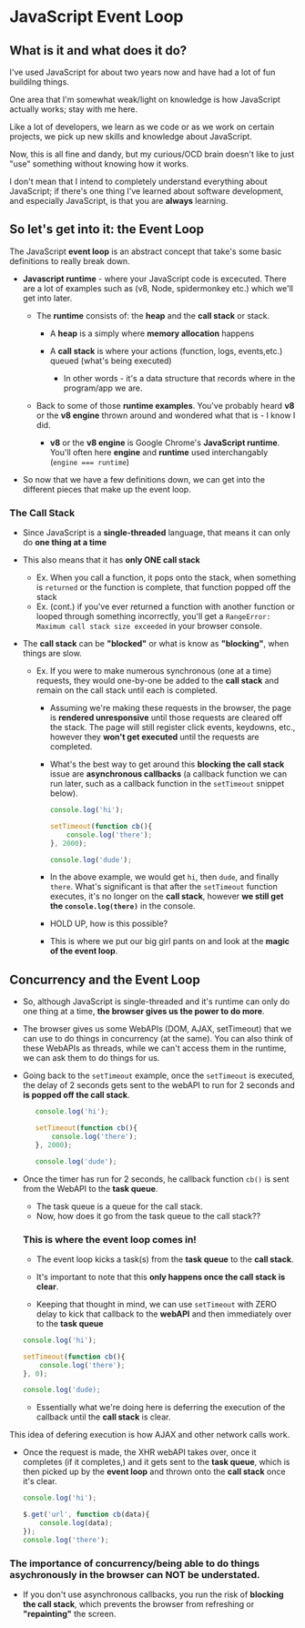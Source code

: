 # JavaScript Event Loop
## What is it and what does it do?
I've used JavaScript for about two years now and have had a lot of fun buildilng things. 

One area that I'm somewhat weak/light on knowledge is how JavaScript actually works; stay with me here. 

Like a lot of developers, we learn as we code or as we work on certain projects, we pick up new skills and knowledge about JavaScript.

Now, this is all fine and dandy, but my curious/OCD brain doesn't like to just "use" something without knowing how it works. 

I don't mean that I intend to completely understand everything about JavaScript; if there's one thing I've learned about software development, and especially JavaScript, is that you are **always** learning. 

## So let's get into it: the Event Loop
The JavaScript **event loop** is an abstract concept that take's some basic definitions to really break down. 
- **Javascript runtime** - where your JavaScript code is excecuted. There are a lot of examples such as (v8, Node, spidermonkey etc.) which we'll get into later.
  - The **runtime** consists of: the **heap** and the **call stack** or stack.
    - A **heap** is a simply where **memory allocation** happens

    - A **call stack** is where your actions (function, logs, events,etc.) queued (what's being executed)
      - In other words - it's a data structure that records where in the program/app we are.
  - Back to some of those **runtime examples**. You've probably heard **v8** or the **v8 engine** thrown around and wondered what that is - I know I did.

    - **v8** or the **v8 engine** is Google Chrome's **JavaScript runtime**. You'll often here **engine** and **runtime** used interchangably (`engine === runtime`) 

- So now that we have a few definitions down, we can get into the different pieces that make up the event loop.

### **The Call Stack**
- Since JavaScript is a **single-threaded** language, that means it can only do **one thing at a time**
- This also means that it has **only ONE call stack**
  - Ex. When you call a function, it pops onto the stack, when something is `returned` or the function is complete, that function popped off the stack
  - Ex. (cont.) if you've ever returned a function with another function or looped through something incorrectly, you'll get a `RangeError: Maximum call stack size exceeded` in your browser console. 

- The **call stack** can be **"blocked"** or what is know as **"blocking"**, when things are slow. 
  - Ex. If you were to make numerous synchronous (one at a time) requests, they would one-by-one be added to the **call stack** and remain on the call stack until each is completed.
    - Assuming we're making these requests in the browser, the page is **rendered unresponsive** until those requests are cleared off the stack. The page will still register click events, keydowns, etc., however they **won't get executed** until the requests are completed.
    - What's the best way to get around this **blocking the call stack** issue are **asynchronous callbacks** (a callback function we can run later, such as a callback function in the `setTimeout` snippet below).

        ```javascript
        console.log('hi');

        setTimeout(function cb(){
            console.log('there');
        }, 2000);

        console.log('dude');
        ```
    - In the above example, we would get `hi`, then `dude`, and finally `there`. What's significant is that after the `setTimeout` function executes, it's no longer on the **call stack**, however **we still get the `console.log(there)`** in the console.
    - HOLD UP, how is this possible?
    - This is where we put our big girl pants on and look at the **magic of the event loop**.

## Concurrency and the Event Loop
- So, although JavaScript is single-threaded and it's runtime can only do one thing at a time, **the browser gives us the power to do more**.

- The browser gives us some WebAPIs (DOM, AJAX, setTimeout) that we can use to do things in concurrency (at the same). You can also think of these WebAPIs as threads, while we can't access them in the runtime, we can ask them to do things for us.

- Going back to the `setTimeout` example, once the `setTimeout` is executed, the delay of 2 seconds gets sent to the webAPI to run for 2 seconds and **is popped off the call stack**.
     ```javascript
        console.log('hi');

        setTimeout(function cb(){
            console.log('there');
        }, 2000);

        console.log('dude');
    ```
- Once the timer has run for 2 seconds, he callback function `cb()` is sent from the WebAPI to the **task queue**.
  - The task queue is a queue for the call stack.
  - Now, how does it go from the task queue to the call stack?? 

  ### This is where the **event loop** comes in! 
  - The event loop kicks a task(s) from the **task queue** to the **call stack**.
  - It's important to note that this **only happens once the call stack is clear**.

  - Keeping that thought in mind, we can use `setTimeout` with ZERO delay to kick that callback to the **webAPI** and then immediately over to the **task queue**
  ```javascript
  console.log('hi');

  setTimeout(function cb(){
      console.log('there');
  }, 0);

  console.log('dude);

  ```
  - Essentially what we're doing here is deferring the execution of the callback until the **call stack** is clear.


This idea of defering execution is how AJAX and other network calls work. 
- Once the request is made, the XHR webAPI takes over, once it completes (if it completes,) and it gets sent to the **task queue**, which is then picked up by the **event loop** and thrown onto the **call stack** once it's clear.
    ```javascript
    console.log('hi');

    $.get('url', function cb(data){
        console.log(data);
    });
    console.log('there');
    ```

### The importance of concurrency/being able to do things asychronously in the browser can **NOT** be understated.
- If you don't use asynchronous callbacks, you run the risk of **blocking the call stack**, which prevents the browser from refreshing or **"repainting"** the screen.









